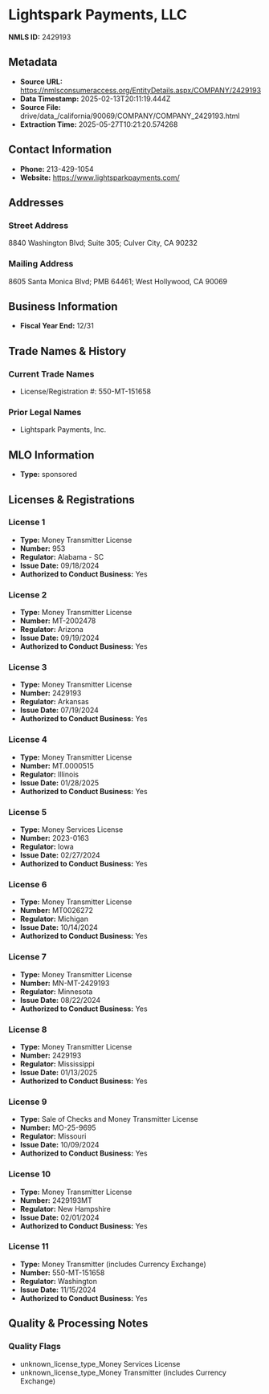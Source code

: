# Lightspark Payments, LLC

**NMLS ID:** 2429193

## Metadata
- **Source URL:** https://nmlsconsumeraccess.org/EntityDetails.aspx/COMPANY/2429193
- **Data Timestamp:** 2025-02-13T20:11:19.444Z
- **Source File:** drive/data_/california/90069/COMPANY/COMPANY_2429193.html
- **Extraction Time:** 2025-05-27T10:21:20.574268

## Contact Information
- **Phone:** 213-429-1054
- **Website:** https://www.lightsparkpayments.com/

## Addresses
### Street Address
8840 Washington Blvd; Suite 305; Culver City, CA 90232

### Mailing Address
8605 Santa Monica Blvd; PMB 64461; West Hollywood, CA 90069

## Business Information
- **Fiscal Year End:** 12/31

## Trade Names & History
### Current Trade Names
- License/Registration #: 550-MT-151658

### Prior Legal Names
- Lightspark Payments, Inc.

## MLO Information
- **Type:** sponsored

## Licenses & Registrations

### License 1
- **Type:** Money Transmitter License
- **Number:** 953
- **Regulator:** Alabama - SC
- **Issue Date:** 09/18/2024
- **Authorized to Conduct Business:** Yes

### License 2
- **Type:** Money Transmitter License
- **Number:** MT-2002478
- **Regulator:** Arizona
- **Issue Date:** 09/19/2024
- **Authorized to Conduct Business:** Yes

### License 3
- **Type:** Money Transmitter License
- **Number:** 2429193
- **Regulator:** Arkansas
- **Issue Date:** 07/19/2024
- **Authorized to Conduct Business:** Yes

### License 4
- **Type:** Money Transmitter License
- **Number:** MT.0000515
- **Regulator:** Illinois
- **Issue Date:** 01/28/2025
- **Authorized to Conduct Business:** Yes

### License 5
- **Type:** Money Services License
- **Number:** 2023-0163
- **Regulator:** Iowa
- **Issue Date:** 02/27/2024
- **Authorized to Conduct Business:** Yes

### License 6
- **Type:** Money Transmitter License
- **Number:** MT0026272
- **Regulator:** Michigan
- **Issue Date:** 10/14/2024
- **Authorized to Conduct Business:** Yes

### License 7
- **Type:** Money Transmitter License
- **Number:** MN-MT-2429193
- **Regulator:** Minnesota
- **Issue Date:** 08/22/2024
- **Authorized to Conduct Business:** Yes

### License 8
- **Type:** Money Transmitter License
- **Number:** 2429193
- **Regulator:** Mississippi
- **Issue Date:** 01/13/2025
- **Authorized to Conduct Business:** Yes

### License 9
- **Type:** Sale of Checks and Money Transmitter License
- **Number:** MO-25-9695
- **Regulator:** Missouri
- **Issue Date:** 10/09/2024
- **Authorized to Conduct Business:** Yes

### License 10
- **Type:** Money Transmitter License
- **Number:** 2429193MT
- **Regulator:** New Hampshire
- **Issue Date:** 02/01/2024
- **Authorized to Conduct Business:** Yes

### License 11
- **Type:** Money Transmitter (includes Currency Exchange)
- **Number:** 550-MT-151658
- **Regulator:** Washington
- **Issue Date:** 11/15/2024
- **Authorized to Conduct Business:** Yes

## Quality & Processing Notes
### Quality Flags
- unknown_license_type_Money Services License
- unknown_license_type_Money Transmitter (includes Currency Exchange)
